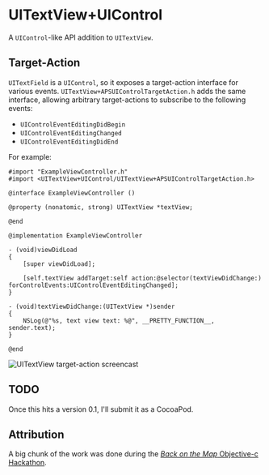 # UITextView+UIControl

A `UIControl`-like API addition to `UITextView`.

## Target-Action

`UITextField` is a `UIControl`, so it exposes a target-action interface for various events. `UITextView+APSUIControlTargetAction.h` adds the same interface, allowing arbitrary target-actions to subscribe to the following events:

- `UIControlEventEditingDidBegin`
- `UIControlEventEditingChanged`
- `UIControlEventEditingDidEnd`

For example:

```objc
#import "ExampleViewController.h"
#import <UITextView+UIControl/UITextView+APSUIControlTargetAction.h>

@interface ExampleViewController ()

@property (nonatomic, strong) UITextView *textView;

@end

@implementation ExampleViewController

- (void)viewDidLoad
{
    [super viewDidLoad];

    [self.textView addTarget:self action:@selector(textViewDidChange:) forControlEvents:UIControlEventEditingChanged];
}

- (void)textViewDidChange:(UITextView *)sender
{
    NSLog(@"%s, text view text: %@", __PRETTY_FUNCTION__, sender.text);
}

@end
```

<img src="http://f.cl.ly/items/391J1k333z403b3S1U2g/uitextview%2Btarget-action@2x.gif" alt="UITextView target-action screencast"/>

## TODO

Once this hits a version 0.1, I'll submit it as a CocoaPod.

## Attribution

A big chunk of the work was done during the [*Back on the Map* Objective-c Hackathon](https://objectivechackathon.appspot.com/).
